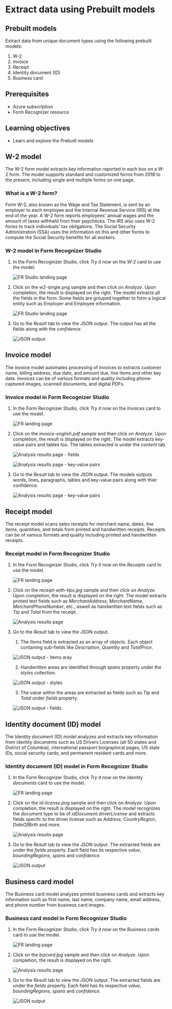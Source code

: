 # Extract data using Prebuilt models

## Prebuilt models

Extract data from unique document types using the following prebuilt models:
1. W-2
2. Invoice
3. Receipt
4. Identity document (ID)
5. Business card

## Prerequisites

* Azure subscription
* Form Recognizer resource

## Learning objectives

* Learn and explore the Prebuilt models

## W-2 model

The W-2 form model extracts key information reported in each box on a W-2 form. The model supports standard and customized forms from 2018 to the present, including single and multiple forms on one page.

### What is a W-2 form?

Form W-2, also known as the Wage and Tax Statement, is sent by an employer to each employee and the Internal Revenue Service (IRS) at the end of the year. A W-2 form reports employees' annual wages and the amount of taxes withheld from their paychecks. The IRS also uses W-2 forms to track individuals' tax obligations. The Social Security Administration (SSA) uses the information on this and other forms to compute the Social Security benefits for all workers.

### W-2 model in Form Recognizer Studio

1. In the Form Recognizer Studio, click _Try it now_ on the _W-2_ card to use the model.

    ![FR Studio landing page](https://github.com/CSALabsAutomation/azure-ai-ml-document-processing-lab/blob/master/steps/03_extract_data_using_prebuilt_models/assets/1.1.png)

2. Click on the w2-single.png sample and then click on _Analyze_. Upon completion, the result is displayed on the right. The model extracts all the fields in the form. Some fields are grouped together to form a logical entity such as Employer and Employee information. 

    ![FR Studio landing page](https://github.com/CSALabsAutomation/azure-ai-ml-document-processing-lab/blob/master/steps/03_extract_data_using_prebuilt_models/assets/1.2.png)

3. Go to the _Result_ tab to view the JSON output. The output has all the fields along with the _confidence_.

    ![JSON output](https://github.com/CSALabsAutomation/azure-ai-ml-document-processing-lab/blob/master/steps/03_extract_data_using_prebuilt_models/assets/1.3.png)


## Invoice model

The invoice model automates processing of invoices to extracts customer name, billing address, due date, and amount due, line items and other key data. Invoices can be of various formats and quality including phone-captured images, scanned documents, and digital PDFs.

### Invoice model in Form Recognizer Studio

1. In the Form Recognizer Studio, click _Try it now_ on the _Invoices_ card to use the model.

    ![FR landing page](https://github.com/CSALabsAutomation/azure-ai-ml-document-processing-lab/blob/master/steps/03_extract_data_using_prebuilt_models/assets/2.1.png)

2. Click on the _invoice-english.pdf_ sample and then click on _Analyze_. Upon completion, the result is displayed on the right. The model extracts key-value pairs and tables too. The tables extracted is under the _content_ tab.

    ![Analysis results page - fields](https://github.com/CSALabsAutomation/azure-ai-ml-document-processing-lab/blob/master/steps/03_extract_data_using_prebuilt_models/assets/2.2.png)

    ![Analysis results page - key-value pairs](https://github.com/CSALabsAutomation/azure-ai-ml-document-processing-lab/blob/master/steps/03_extract_data_using_prebuilt_models/assets/2.3.png)

3. Go to the _Result_ tab to view the JSON output. The models outputs words, lines, paragraphs, tables and key-value pairs along with thier confidence.

    ![Analysis results page - key-value pairs](https://github.com/CSALabsAutomation/azure-ai-ml-document-processing-lab/blob/master/steps/03_extract_data_using_prebuilt_models/assets/2.4.png)

## Receipt model

The receipt model scans sales receipts for merchant name, dates, line items, quantities, and totals from printed and handwritten receipts. Receipts can be of various formats and quality including printed and handwritten receipts.

### Receipt model in Form Recognizer Studio

1. In the Form Recognizer Studio, click _Try it now_ on the _Receipts_ card to use the model.

    ![FR landing page](https://github.com/CSALabsAutomation/azure-ai-ml-document-processing-lab/blob/master/steps/03_extract_data_using_prebuilt_models/assets/3.1.png)

2. Click on the _receipt-with-tips.jpg_ sample and then click on _Analyze_. Upon completion, the result is displayed on the right. The model extracts printed text fields such as _MerchantAddress_, _MerchantName_, _MerchantPhoneNumber_, etc., aswell as handwritten text fields such as _Tip_ and _Total_ from the receipt. 

    ![Analysis results page](https://github.com/CSALabsAutomation/azure-ai-ml-document-processing-lab/blob/master/steps/03_extract_data_using_prebuilt_models/assets/3.2.png)

3. Go to the _Result_ tab to view the JSON output. 
    
    1. The _Items_ field is extracted as an array of objects. Each object containing sub-fields like _Description_, _Quantity_ and _TotalPrice_. 
    
    ![JSON output - Items aray](https://github.com/CSALabsAutomation/azure-ai-ml-document-processing-lab/blob/master/steps/03_extract_data_using_prebuilt_models/assets/3.3.png)

    2. Handwritten areas are identified through _spans_ property under the _styles_ collection. 
    
    ![JSON output - styles](https://github.com/CSALabsAutomation/azure-ai-ml-document-processing-lab/blob/master/steps/03_extract_data_using_prebuilt_models/assets/3.5.png)
    
    3. The value within the areas are extracted as fields such as _Tip_ and _Total_ under _fields_ property.
    
    ![JSON output - fields](https://github.com/CSALabsAutomation/azure-ai-ml-document-processing-lab/blob/master/steps/03_extract_data_using_prebuilt_models/assets/3.4.png)

## Identity document (ID) model

The Identity document (ID) model analyzes and extracts key information from identity documents such as US Drivers Licenses (all 50 states and District of Columbia), international passport biographical pages, US state IDs, social security cards, and permanent resident cards and more.

### Identity document (ID) model in Form Recognizer Studio

1. In the Form Recognizer Studio, click _Try it now_ on the _Identity documents_ card to use the model.

    ![FR landing page](https://github.com/CSALabsAutomation/azure-ai-ml-document-processing-lab/blob/master/steps/03_extract_data_using_prebuilt_models/assets/4.1.png)

2. Click on the _id-license.png_ sample and then click on _Analyze_. Upon completion, the result is displayed on the right. The model recognizes the document type to be of _idDocument.driverLicense_ and extracts fields specifc to the driver license such as _Address_, _CountryRegion_, _DateOfBirth_ and more.

    ![Analysis results page](https://github.com/CSALabsAutomation/azure-ai-ml-document-processing-lab/blob/master/steps/03_extract_data_using_prebuilt_models/assets/4.2.png)

3. Go to the _Result_ tab to view the JSON output. The extracted fields are under the _fields_ property. Each field has its respective _value_, _boundingRegions_, _spans_ and _confidence_.

    ![JSON output](https://github.com/CSALabsAutomation/azure-ai-ml-document-processing-lab/blob/master/steps/03_extract_data_using_prebuilt_models/assets/4.3.png)

## Business card model

The Business card model analyzes printed business cards and extracts key information such as first name, last name, company name, email address, and phone number from business card images.

### Business card model in Form Recognizer Studio

1. In the Form Recognizer Studio, click _Try it now_ on the _Business cards_ card to use the model.

    ![FR landing page](https://github.com/CSALabsAutomation/azure-ai-ml-document-processing-lab/blob/master/steps/03_extract_data_using_prebuilt_models/assets/5.1.png)

2. Click on the _bizcard.jpg_ sample and then click on _Analyze_. Upon completion, the result is displayed on the right. 

    ![Analysis results page](https://github.com/CSALabsAutomation/azure-ai-ml-document-processing-lab/blob/master/steps/03_extract_data_using_prebuilt_models/assets/5.2.png)

3. Go to the _Result_ tab to view the JSON output. The extracted fields are under the _fields_ property. Each field has its respective _value_, _boundingRegions_, _spans_ and _confidence_.

    ![JSON output](https://github.com/CSALabsAutomation/azure-ai-ml-document-processing-lab/blob/master/steps/03_extract_data_using_prebuilt_models/assets/5.3.png)
